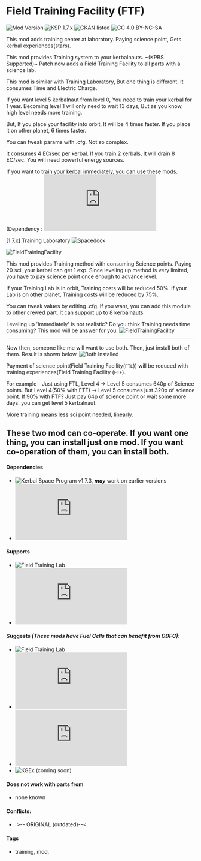 <!-- Readme.md v1.1
Field Training Facility
created: 23 Sep 19
updated: 23 Sep 19 -->

<!-- Download on SpaceDock or Github or Curseforge. Also available on CKAN. -->

# Field Training Facility (FTF)
![Mod Version](https://img.shields.io/github/v/release/zer0Kerbal/FieldTrainingFacility?include_prereleases) 
![KSP 1.7.x](https://img.shields.io/badge/KSP%20version-1.7.x-66ccff.svg?style=flat-square) 
![CKAN listed](https://img.shields.io/badge/CKAN-Indexed-brightgreen.svg) 
![CC 4.0 BY-NC-SA](https://img.shields.io/badge/license-CC--4.0--BY--SA-lightgrey)

 This mod adds training center at laboratory. Paying science point, Gets kerbal experiences(stars).
 
This mod provides Training system to your kerbalnauts.
~(KPBS Supported)~ Patch now adds a Field Training Facility to all parts with a science lab.

This mod is similar with Training Laboratory, But one thing is different. It consumes Time and Electric Charge.

If you want level 5 kerbalnaut from level 0, You need to train your kerbal for 1 year. Becoming level 1 will only need to wait 13 days, But as you know, high level needs more training.

But, If you place your facility into orbit, It will be 4 times faster.
If you place it on other planet, 6 times faster.

You can tweak params with .cfg. Not so complex.

It consumes 4 EC/sec per kerbal. If you train 2 kerbals, It will drain 8 EC/sec. You will need powerful energy sources. 

If you want to train your kerbal immediately, you can use these mods.
(Dependency : ![Module Manager](http://forum.kerbalspaceprogram.com/index.php?/topic/50533-12-*)

[1.7.x] Training Laboratory
![Spacedock](http://spacedock.info/mod/978)

![FieldTrainingFacility](https://i.imgur.com/IA449bT.png)

This mod provides Training method with consuming Science points.
Paying 20 sci, your kerbal can get 1 exp. Since leveling up method is very limited, you have to pay science point once enough to advance level.

If your Training Lab is in orbit, Training costs will be reduced 50%.
If your Lab is on other planet, Training costs will be reduced by 75%.

You can tweak values by editing .cfg. If you want, you can add this module to other crewed part. It can support up to 8 kerbalnauts.

 

Leveling up 'Immediately' is not realistic? Do you think Training needs time consuming? This mod will be answer for you. ![FieldTrainingFacility](https://github.com/zer0Kerbal/FieldTrainingFacility)

---
 Now then, someone like me will want to use both.
Then, just install both of them. Result is shown below.
![Both Installed](https://i.imgur.com/FoeIXB6.png)

Payment of science point(Field Training Facility(`FTL`)) will be reduced with training experiences(Field Training Facility (`FTF`).

For example - 
Just using FTL, Level 4 -> Level 5 consumes 640p of Science points.
But Level 4(50% with FTF) -> Level 5 consumes just 320p of science point.
If 90% with FTF? Just pay 64p of science point or wait some more days. you can get level 5 kerbalnaut.

More training means less sci point needed, linearly.

These two mod can co-operate. If you want one thing, you can install just one mod. If you want co-operation of them, you can install both. 
---
#### Dependencies
 - ![Kerbal Space Program](https://kerbalspaceprogram.com) v1.7.3, ***may*** work on earlier versions
 - ![Module Manager](http://forum.kerbalspaceprogram.com/index.php?/topic/50533-105-*)
 
 #### Supports
 - ![Field Training Lab](https://github.com/zer0Kerbal/HotBeverageIrradiated)
 - ![Kerbal Change Log](https://forum.kerbalspaceprogram.com/index.php?/topic/179207-*)

 #### Suggests *(These mods have Fuel Cells that can benefit from ODFC)*:
 - ![Field Training Lab](https://github.com/zer0Kerbal/HotBeverageIrradiated)
 - ![Better Science Labs](http://forum.kerbalspaceprogram.com/index.php?/topic/122020-*)
 - ![ODFC](https://forum.kerbalspaceprogram.com/index.php?/topic/177385-*)
 - ![KGEx (coming soon)]()

 #### Does not work with parts from
 - none known

 #### Conflicts:
 - ![]() >-- ORIGINAL (outdated)--<

#### Tags
- training, mod, 

